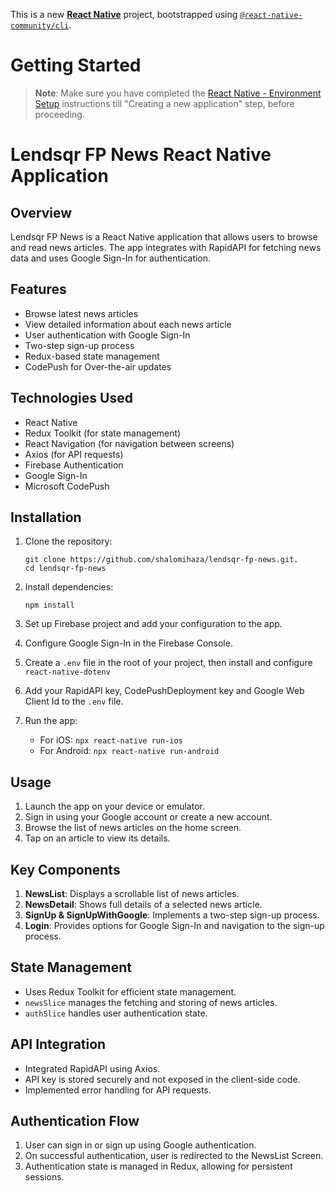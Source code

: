 This is a new [**React Native**](https://reactnative.dev) project, bootstrapped using [`@react-native-community/cli`](https://github.com/react-native-community/cli).

# Getting Started

> **Note**: Make sure you have completed the [React Native - Environment Setup](https://reactnative.dev/docs/environment-setup) instructions till "Creating a new application" step, before proceeding.

# Lendsqr FP News React Native Application

## Overview

Lendsqr FP News is a React Native application that allows users to browse and read news articles. The app integrates with RapidAPI for fetching news data and uses Google Sign-In for authentication.

## Features

- Browse latest news articles
- View detailed information about each news article
- User authentication with Google Sign-In
- Two-step sign-up process
- Redux-based state management
- CodePush for Over-the-air updates

## Technologies Used

- React Native
- Redux Toolkit (for state management)
- React Navigation (for navigation between screens)
- Axios (for API requests)
- Firebase Authentication
- Google Sign-In
- Microsoft CodePush

## Installation

1. Clone the repository:

   ```
   git clone https://github.com/shalomihaza/lendsqr-fp-news.git.
   cd lendsqr-fp-news
   ```

2. Install dependencies:

   ```
   npm install
   ```

3. Set up Firebase project and add your configuration to the app.

4. Configure Google Sign-In in the Firebase Console.

5. Create a `.env` file in the root of your project, then install and configure `react-native-dotenv`

6. Add your RapidAPI key, CodePushDeployment key and Google Web Client Id to the `.env` file.

7. Run the app:
   - For iOS: `npx react-native run-ios`
   - For Android: `npx react-native run-android`

## Usage

1. Launch the app on your device or emulator.
2. Sign in using your Google account or create a new account.
3. Browse the list of news articles on the home screen.
4. Tap on an article to view its details.

## Key Components

1. **NewsList**: Displays a scrollable list of news articles.
2. **NewsDetail**: Shows full details of a selected news article.
3. **SignUp & SignUpWithGoogle**: Implements a two-step sign-up process.
4. **Login**: Provides options for Google Sign-In and navigation to the sign-up process.

## State Management

- Uses Redux Toolkit for efficient state management.
- `newsSlice` manages the fetching and storing of news articles.
- `authSlice` handles user authentication state.

## API Integration

- Integrated RapidAPI using Axios.
- API key is stored securely and not exposed in the client-side code.
- Implemented error handling for API requests.

## Authentication Flow

1. User can sign in or sign up using Google authentication.
2. On successful authentication, user is redirected to the NewsList Screen.
3. Authentication state is managed in Redux, allowing for persistent sessions.
